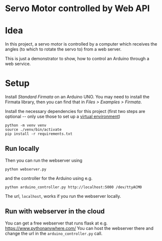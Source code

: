 # Servo Motor controlled by Web API


# Idea

In this project, a servo motor is controlled by a computer which receives the
angles (to which to rotate the servo to) from a web server.

This is just a demonstrator to show, how to control an Arduino through a web
service.


# Setup

Install _Standard Firmata_ on an Arduino UNO.
You may need to install the Firmata library, then you can find that in
_Files > Examples > Firmata_.

Install the necessary dependencies for this project
(first two steps are optional -- only use those to set up a
[virtual environment](https://docs.python.org/3/tutorial/venv.html))

    python -m venv venv
    source ./venv/bin/activate
    pip install -r requirements.txt


## Run locally

Then you can run the webserver using

    python webserver.py

and the controller for the Arduino using e.g.

    python arduino_controller.py http://localhost:5000 /dev/ttyACM0

The url, `localhost`, works if you run the webserver locally.


## Run with webserver in the cloud

You can get a free webserver that runs flask at e.g. https://www.pythonanywhere.com/
You can host the webserver there and change the url in the `arduino_controller.py` call.
